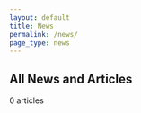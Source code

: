 ```yaml
---
layout: default
title: News
permalink: /news/
page_type: news
---
```


  <main>
    <section id="all-news" class="latest-news-section">
      <h2>All News and Articles</h2>
      <div class="news-grid">
      </div>
      <div class="pagination-controls pagination"></div>
      <div id="news-count" class="count-display">0 articles</div>
    </section>
  </main>
